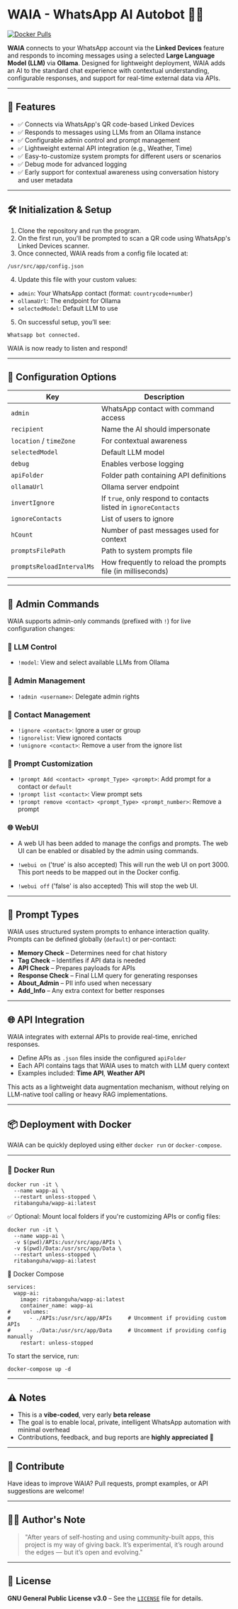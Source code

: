 # WAIA - WhatsApp AI Autobot 🤖📱
[![Docker Pulls](https://img.shields.io/docker/pulls/ritabanguha/wapp-ai.svg)](https://hub.docker.com/r/ritabanguha/wapp-ai)

**WAIA** connects to your WhatsApp account via the **Linked Devices** feature and responds to incoming messages using a selected **Large Language Model (LLM)** via **Ollama**. Designed for lightweight deployment, WAIA adds an AI to the standard chat experience with contextual understanding, configurable responses, and support for real-time external data via APIs.

---

## 🚀 Features

- ✅ Connects via WhatsApp's QR code-based Linked Devices  
- ✅ Responds to messages using LLMs from an Ollama instance  
- ✅ Configurable admin control and prompt management  
- ✅ Lightweight external API integration (e.g., Weather, Time)  
- ✅ Easy-to-customize system prompts for different users or scenarios  
- ✅ Debug mode for advanced logging  
- ✅ Early support for contextual awareness using conversation history and user metadata  

---

## 🛠️ Initialization & Setup

1. Clone the repository and run the program.
2. On the first run, you'll be prompted to scan a QR code using WhatsApp's Linked Devices scanner.
3. Once connected, WAIA reads from a config file located at:
```
/usr/src/app/config.json
```
4. Update this file with your custom values:
- `admin`: Your WhatsApp contact (format: `countrycode+number`)
- `ollamaUrl`: The endpoint for Ollama
- `selectedModel`: Default LLM to use
5. On successful setup, you’ll see:
```
Whatsapp bot connected.
```
WAIA is now ready to listen and respond!



---

## 🔧 Configuration Options

| Key                     | Description                                                                 |
|-------------------------|-----------------------------------------------------------------------------|
| `admin`                 | WhatsApp contact with command access                                        |
| `recipient`             | Name the AI should impersonate                                              |
| `location` / `timeZone` | For contextual awareness                                                    |
| `selectedModel`         | Default LLM model                                                           |
| `debug`                 | Enables verbose logging                                                     |
| `apiFolder`             | Folder path containing API definitions                                      |
| `ollamaUrl`             | Ollama server endpoint                                                      |
| `invertIgnore`          | If `true`, only respond to contacts listed in `ignoreContacts`              |
| `ignoreContacts`        | List of users to ignore                                                     |
| `hCount`                | Number of past messages used for context                                    |
| `promptsFilePath`       | Path to system prompts file                                                 |
| `promptsReloadIntervalMs` | How frequently to reload the prompts file (in milliseconds)              |

---

## 🔐 Admin Commands

WAIA supports admin-only commands (prefixed with `!`) for live configuration changes:

### 📌 LLM Control
- `!model`: View and select available LLMs from Ollama

### 👤 Admin Management
- `!admin <username>`: Delegate admin rights

### 🚫 Contact Management
- `!ignore <contact>`: Ignore a user or group  
- `!ignorelist`: View ignored contacts  
- `!unignore <contact>`: Remove a user from the ignore list  

### 🧩 Prompt Customization
- `!prompt Add <contact> <prompt_Type> <prompt>`: Add prompt for a contact or `default`  
- `!prompt list <contact>`: View prompt sets  
- `!prompt remove <contact> <prompt_Type> <prompt_number>`: Remove a prompt  

### 🌐 WebUI
-    A web UI has been added to manage the configs and prompts.
    The web UI can be enabled or disabled by the admin using commands.
    
- `!webui on` ('true' is also accepted)
    This will run the web UI on port 3000.
    This port needs to be mapped out in the Docker config.

- `!webui off` ('false' is also accepted)
    This will stop the web UI.

---

## 🧠 Prompt Types

WAIA uses structured system prompts to enhance interaction quality. Prompts can be defined globally (`default`) or per-contact:

- **Memory Check** – Determines need for chat history  
- **Tag Check** – Identifies if API data is needed  
- **API Check** – Prepares payloads for APIs  
- **Response Check** – Final LLM query for generating responses  
- **About_Admin** – PII info used when necessary  
- **Add_Info** – Any extra context for better responses  

---

## 🌐 API Integration

WAIA integrates with external APIs to provide real-time, enriched responses.

- Define APIs as `.json` files inside the configured `apiFolder`
- Each API contains tags that WAIA uses to match with LLM query context
- Examples included: **Time API**, **Weather API**

This acts as a lightweight data augmentation mechanism, without relying on LLM-native tool calling or heavy RAG implementations.

---
## 📦 Deployment with Docker

WAIA can be quickly deployed using either `docker run` or `docker-compose`.

---

### 🐳 Docker Run

```
docker run -it \
  --name wapp-ai \
  --restart unless-stopped \
  ritabanguha/wapp-ai:latest
```
✅ Optional: Mount local folders if you're customizing APIs or config files:
```
docker run -it \
  --name wapp-ai \
  -v $(pwd)/APIs:/usr/src/app/APIs \
  -v $(pwd)/Data:/usr/src/app/Data \
  --restart unless-stopped \
  ritabanguha/wapp-ai:latest
```
🧱 Docker Compose
```
services:
  wapp-ai:
    image: ritabanguha/wapp-ai:latest
    container_name: wapp-ai
#    volumes:
#      - ./APIs:/usr/src/app/APIs     # Uncomment if providing custom APIs
#      - ./Data:/usr/src/app/Data     # Uncomment if providing config manually
    restart: unless-stopped
```
To start the service, run:

```
docker-compose up -d
```
---

## ⚠️ Notes

- This is a **vibe-coded**, very early **beta release**
- The goal is to enable local, private, intelligent WhatsApp automation with minimal overhead
- Contributions, feedback, and bug reports are **highly appreciated** 🙏

---

## 📢 Contribute

Have ideas to improve WAIA? Pull requests, prompt examples, or API suggestions are welcome!

---

## 🧑‍💻 Author's Note

> "After years of self-hosting and using community-built apps, this project is my way of giving back. It’s experimental, it’s rough around the edges — but it’s open and evolving."

---

## 📜 License

**GNU General Public License v3.0** – See the [`LICENSE`](./LICENSE) file for details.
